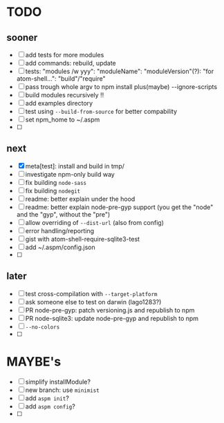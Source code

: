 # TODO

## sooner
- [ ] add tests for more modules
- [ ] add commands: rebuild, update
- [ ] tests: "modules /w yyy": "moduleName": "moduleVersion"(?): "for atom-shell...": "build"/"require"
- [ ] pass trough whole argv to npm install plus(maybe) --ignore-scripts
- [ ] build modules recursively !!
- [ ] add examples directory
- [ ] test using `--build-from-source` for better compability
- [ ] set npm_home to ~/.aspm
- [ ] 

## next
- [x] meta[test]: install and build in tmp/
- [ ] investigate npm-only build way
- [ ] fix building `node-sass`
- [ ] fix building `nodegit`
- [ ] readme: better explain under the hood
- [ ] readme: better explain node-pre-gyp support (you get the "node" and the "gyp", without the "pre")
- [ ] allow overriding of `--dist-url` (also from config)
- [ ] error handling/reporting
- [ ] gist with atom-shell-require-sqlite3-test
- [ ] add ~/.aspm/config.json
- [ ] 

## later
- [ ] test cross-compilation with `--target-platform`
- [ ] ask someone else to test on darwin (lago1283?)
- [ ] PR node-pre-gyp: patch versioning.js and republish to npm
- [ ] PR node-sqlite3: update node-pre-gyp and republish to npm
- [ ] `--no-colors`
- [ ] 
 
# MAYBE's
- [ ] simplify installModule?
- [ ] new branch: use `minimist`
- [ ] add `aspm init`?
- [ ] add `aspm config`?
- [ ] 

